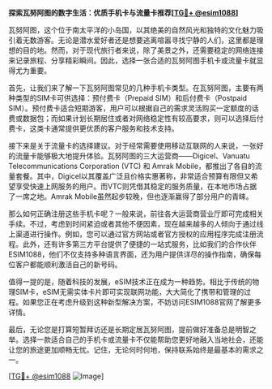 **探索瓦努阿图的数字生活：优质手机卡与流量卡推荐[[TG💪+ @esim1088](https://t.me/s/esim1088)]**

瓦努阿图，这个位于南太平洋的小岛国，以其绝美的自然风光和独特的文化魅力吸引着无数游客。无论是潜水爱好者还是想要逃离喧嚣寻找宁静的人们，这里都是理想的目的地。然而，对于现代旅行者来说，除了美景之外，还需要稳定的网络连接来记录旅程、分享精彩瞬间。因此，选择一张合适的瓦努阿图手机卡或流量卡就显得尤为重要。

首先，让我们来了解一下瓦努阿图常见的几种手机卡类型。在瓦努阿图，主要有两种类型的SIM卡可供选择：预付费卡（Prepaid SIM）和后付费卡（Postpaid SIM）。预付费卡适合短期游客，用户可以根据自己的需求灵活购买一定额度的话费或数据包；而如果计划长期居住或者对网络稳定性有较高要求，则可以选择后付费卡，这类卡通常提供更优质的客户服务和技术支持。

接下来是关于流量卡的选择建议。对于经常需要使用移动互联网的人来说，一张好的流量卡能够极大地提升体验。瓦努阿图的三大运营商——Digicel、Vanuatu Telecommunications Corporation (VTC) 和 Amrak Mobile，都推出了各自的流量套餐。其中，Digicel以其覆盖广泛且价格实惠著称，非常适合预算有限但又希望享受快速上网服务的用户。而VTC则凭借其稳定的服务质量，在本地市场占据了一席之地。Amrak Mobile虽然起步较晚，但也逐渐赢得了部分用户的青睐。

那么如何正确注册这些手机卡呢？一般来说，前往各大运营商营业厅即可完成相关手续。不过，考虑到时间紧迫或者其他不便因素，现在越来越多的人倾向于通过线上渠道进行操作。例如，您可以通过官方网站或者官方授权的应用程序完成注册流程。此外，还有许多第三方平台提供了便捷的一站式服务，比如我们的合作伙伴ESIM1088，他们不仅支持多种语言界面，还为用户提供详尽的操作指南，确保每位客户都能顺利激活自己的新号码。

值得一提的是，随着科技的发展，eSIM技术正在成为一种趋势。相比于传统的物理SIM卡，eSIM无需实体卡片即可实现联网功能，大大简化了携带和管理的过程。如果您正在考虑升级到这种新型解决方案，不妨访问ESIM1088官网了解更多详情。

最后，无论您是打算短暂拜访还是长期定居瓦努阿图，提前做好准备总是明智之举。选择一款适合自己的手机卡或流量卡不仅能帮助您更好地融入当地社会，还能让您的旅途更加顺畅无忧。记住，无论何时何地，保持联系始终是最基本的需求之一。

[[TG💪+ @esim1088](https://t.me/s/esim1088) ![Image](https://i.postimg.cc/4NQfJmqS/Snipaste-2025-05-13-00-14-12.png)]